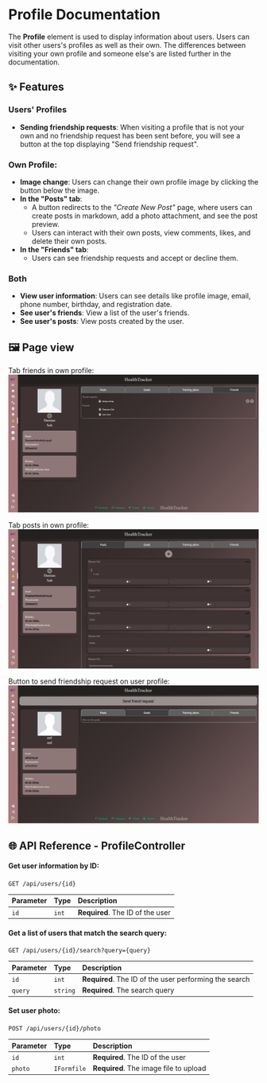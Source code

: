 # Profile Documentation

The **Profile** element is used to display information about users. Users can visit other users's profiles as well as their own. The differences between visiting your own profile and someone else's are listed further in the documentation.

## ✨ Features

### Users' Profiles
- **Sending friendship requests**: When visiting a profile that is not your own and no friendship request has been sent before, you will see a button at the top displaying "Send friendship request".

### Own Profile:
- **Image change**: Users can change their own profile image by clicking the button below the image.
- **In the "Posts" tab**:
    - A button redirects to the *"Create New Post"* page, where users can create posts in markdown, add a photo attachment, and see the post preview.
    - Users can interact with their own posts, view comments, likes, and delete their own posts.
- **In the "Friends" tab**:
    - Users can see friendship requests and accept or decline them.

### Both
- **View user information**: Users can see details like profile image, email, phone number, birthday, and registration date.
- **See user's friends**: View a list of the user's friends.
- **See user's posts**: View posts created by the user.

## 🖼️ Page view
Tab friends in own profile:
![Image of profile 1](images/profile-friends.png)

Tab posts in own profile:
![Image of profile 2](images/profile-posts.png)

Button to send friendship request on user profile:
![Image of profile 3](images/profile-goals.png)

## 🌐 API Reference - ProfileController

#### Get user information by ID:

```http
GET /api/users/{id}
```

| Parameter | Type     | Description                |
| :-------- | :------- | :------------------------- |
| `id` | `int` | **Required**. The ID of the user |

#### Get a list of users that match the search query:

```http
GET /api/users/{id}/search?query={query}
```

| Parameter | Type     | Description                       |
| :-------- | :------- | :-------------------------------- |
| `id`      | `int` | **Required**. The ID of the user performing the search |
| `query`      | `string` | **Required**. The search query |

#### Set user photo:

```http
POST /api/users/{id}/photo
````
| Parameter | Type     | Description                       |
| :-------- | :------- | :-------------------------------- |
| `id`      | `int` | **Required**. The ID of the user |
| `photo`      | `IFormfile` | **Required**. The image file to upload |
